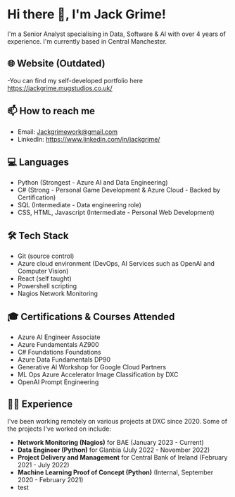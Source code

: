 # Hi there 👋, I'm Jack Grime!

I'm a Senior Analyst specialising in Data, Software & AI with over 4 years of experience. I'm currently based in Central Manchester.

## 🌐 Website (Outdated)
-You can find my self-developed portfolio here https://jackgrime.mugstudios.co.uk/
## 📫 How to reach me
- Email: Jackgrimework@gmail.com
- LinkedIn: https://www.linkedin.com/in/jackgrime/
## 💻 Languages
- Python (Strongest - Azure AI and Data Engineering)
- C# (Strong - Personal Game Development & Azure Cloud - Backed by Certification)
- SQL (Intermediate - Data engineering role)
- CSS, HTML, Javascript (Intermediate - Personal Web Development)

## 🛠️ Tech Stack
- Git (source control)
- Azure cloud environment (DevOps, AI Services such as OpenAI and Computer Vision)
- React (self taught)
- Powershell scripting
- Nagios Network Monitoring

## 🎓 Certifications & Courses Attended
- Azure AI Engineer Associate
- Azure Fundamentals AZ900
- C# Foundations Foundations 
- Azure Data Fundamentals DP90
- Generative AI Workshop for Google Cloud Partners
- ML Ops Azure Accelerator Image Classification by DXC
- OpenAI Prompt Engineering

## 👨‍💼 Experience
I've been working remotely on various projects at DXC since 2020. Some of the projects I've worked on include:

- **Network Monitoring (Nagios)** for BAE (January 2023 - Current)
- **Data Engineer (Python)** for Glanbia (July 2022 - November 2022)
- **Project Delivery and Management** for Central Bank of Ireland (February 2021 - July 2022)
- **Machine Learning Proof of Concept (Python)** (Internal, September 2020 - February 2021)
- test
